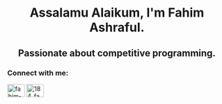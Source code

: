 <h1 align="center">Assalamu Alaikum, I'm Fahim Ashraful.</h1>
<h2 align="center"><b>Passionate about competitive programming.</b></h2>

<h3 align="left">Connect with me:</h3>
<p align="left">
<a href="https://linkedin.com/in/fahim-ashraful-8240b2279" target="blank"><img align="center" src="https://raw.githubusercontent.com/rahuldkjain/github-profile-readme-generator/master/src/images/icons/Social/linked-in-alt.svg" alt="fahim-ashraful-8240b2279" height="30" width="40" /></a>
<a href="https://codeforces.com/profile/184_fahim" target="blank"><img align="center" src="https://raw.githubusercontent.com/rahuldkjain/github-profile-readme-generator/master/src/images/icons/Social/codeforces.svg" alt="184_fahim" height="30" width="40" /></a>
</p>
